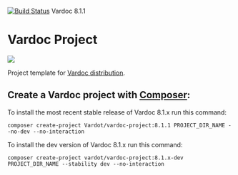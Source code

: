 [![Build Status](https://travis-ci.org/Vardot/vardoc.svg?branch=8.x-1.1)](https://travis-ci.org/Vardot/vardoc/builds/444296250) Vardoc 8.1.1
# Vardoc Project

[![](https://www.drupal.org/files/styles/grid-3/public/project-images/Vardoc%20-%20No%20Padding.png)](https://www.drupal.org/project/vardoc)

Project template for [Vardoc distribution](http://www.drupal.org/project/vardoc).

## Create a Vardoc project with [Composer](https://getcomposer.org/download/):

To install the most recent stable release of Vardoc 8.1.x run this command:
```
composer create-project Vardot/vardoc-project:8.1.1 PROJECT_DIR_NAME --no-dev --no-interaction
```

To install the dev version of Vardoc 8.1.x run this command:
```
composer create-project vardot/vardoc-project:8.1.x-dev PROJECT_DIR_NAME --stability dev --no-interaction
```
